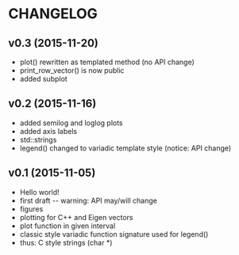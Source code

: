
CHANGELOG
=========

v0.3 (2015-11-20)
-----------------
- plot() rewritten as templated method (no API change)
- print_row_vector() is now public
- added subplot

v0.2 (2015-11-16)
-----------------
- added semilog and loglog plots
- added axis labels
- std::strings
- legend() changed to variadic template style (notice: API change)

v0.1 (2015-11-05)
-----------------
- Hello world!
- first draft -- warning: API may/will change
- figures
- plotting for C++ and Eigen vectors
- plot function in given interval
- classic style variadic function signature used for legend()
- thus: C style strings (char *)